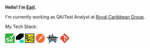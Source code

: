 **Hello! I'm <a href="https://www.youtube.com/watch?v=dQw4w9WgXcQ">Earl</a>.**

I'm currently working as QA/Test Analyst at <a href="https://www.royalcaribbeangroup.com">Royal Caribbean Group</a>.

My Tech Stack: <br>

<code><a href="https://www.selenium.dev/"><img src="./assets/selenium.png" alt="Selenium" title="Selenium" width="30" height="30"/></a></code>
<code><a href="https://katalon.com/katalon-studio"><img src="./assets/katalon.png" alt="Katalon" title="Katalon" width="25" height="30"/></a></code>
<code><a href="https://smartbear.com/product/ready-api/"><img src="./assets/readyapi.png" alt="ReadyAPI" title="ReadyAPI" width="30" height="30"/></a></code>
<code><a href="https://www.postman.com/"><img src="./assets/postman.png" alt="Postman" title="Postman" width="30" height="30"/></a></code>
<code><a href="https://groovy-lang.org/"><img src="./assets/groovy.png" alt="Groovy" title="Groovy" width="40" height="30"/></a></code>
<code><a href="https://git-scm.com/"><img src="./assets/git.png" alt="Git" title="Git" width="30" height="30"/></a></code>
